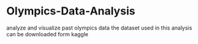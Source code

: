 # Olympics-Data-Analysis
analyze and visualize past olympics data
the dataset used in this analysis can be downloaded form kaggle
